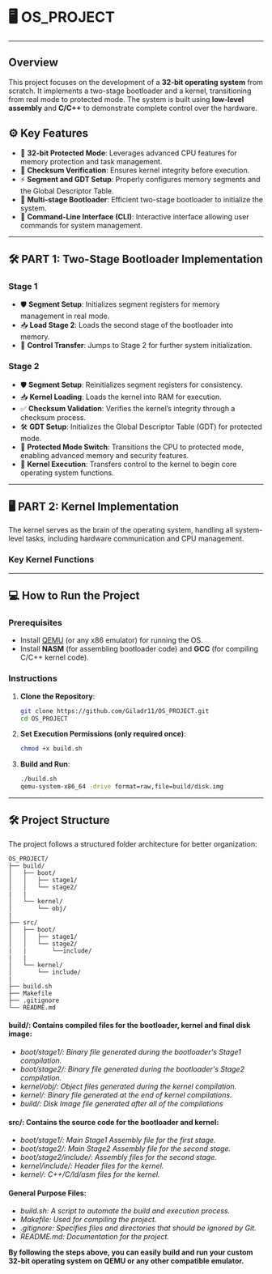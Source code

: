 # 🖥️ **OS_PROJECT**

---

## Overview
This project focuses on the development of a **32-bit operating system** from scratch. It implements a two-stage bootloader and a kernel, transitioning from real mode to protected mode. The system is built using **low-level assembly** and **C/C++** to demonstrate complete control over the hardware.

## ⚙️ Key Features
- 🔑 **32-bit Protected Mode**: Leverages advanced CPU features for memory protection and task management.
- 🔄 **Checksum Verification**: Ensures kernel integrity before execution.
- ⚡ **Segment and GDT Setup**: Properly configures memory segments and the Global Descriptor Table.
- 🚀 **Multi-stage Bootloader**: Efficient two-stage bootloader to initialize the system.
- 💬 **Command-Line Interface (CLI)**: Interactive interface allowing user commands for system management.

---

## 🛠️ **PART 1: Two-Stage Bootloader Implementation**

### **Stage 1**
- 🛡️ **Segment Setup**: Initializes segment registers for memory management in real mode.
- 📥 **Load Stage 2**: Loads the second stage of the bootloader into memory.
- 🚀 **Control Transfer**: Jumps to Stage 2 for further system initialization.

### **Stage 2**
- 🛡️ **Segment Setup**: Reinitializes segment registers for consistency.
- 📥 **Kernel Loading**: Loads the kernel into RAM for execution.
- ✅ **Checksum Validation**: Verifies the kernel’s integrity through a checksum process.
- 🛠️ **GDT Setup**: Initializes the Global Descriptor Table (GDT) for protected mode.
- 🔐 **Protected Mode Switch**: Transitions the CPU to protected mode, enabling advanced memory and security features.
- 🚀 **Kernel Execution**: Transfers control to the kernel to begin core operating system functions.

---

## 🖥️ **PART 2: Kernel Implementation**

The kernel serves as the brain of the operating system, handling all system-level tasks, including hardware communication and CPU management.

### **Key Kernel Functions**


---

## 💻 **How to Run the Project**

### Prerequisites
- Install [QEMU](https://www.qemu.org/) (or any x86 emulator) for running the OS.
- Install **NASM** (for assembling bootloader code) and **GCC** (for compiling C/C++ kernel code).

### Instructions
1. **Clone the Repository**:
   ```bash
   git clone https://github.com/Giladr11/OS_PROJECT.git
   cd OS_PROJECT

2. **Set Execution Permissions (only required once)**:
    ```bash
    chmod +x build.sh

3.  **Build and Run**:
    ```bash
    ./build.sh
    qemu-system-x86_64 -drive format=raw,file=build/disk.img

---

## 🛠️ **Project Structure**
The project follows a structured folder architecture for better organization:

    OS_PROJECT/
    ├── build/
    │   ├── boot/
    │   │   ├── stage1/
    │   │   └── stage2/
    |   |
    │   └── kernel/
    │       └── obj/
    |
    ├── src/
    │   ├── boot/
    │   │   ├── stage1/
    │   │   └── stage2/
    |   |       └──include/
    |   |
    │   └── kernel/
    │       └── include/
    |
    ├── build.sh
    ├── Makefile
    ├── .gitignore
    └── README.md

#### **build/: Contains compiled files for the bootloader, kernel and final disk image**:

- *boot/stage1/: Binary file generated during the bootloader's Stage1 compilation.*
- *boot/stage2/: Binary file generated during the bootloader's Stage2 compilation.*
- *kernel/obj/: Object files generated during the kernel compilation.*
- *kernel/: Binary file generated at the end of kernel compilations.*
- *build/: Disk Image file generated after all of the compilations*

#### **src/: Contains the source code for the bootloader and kernel**:

- *boot/stage1/: Main Stage1 Assembly file for the first stage.*
- *boot/stage2/: Main Stage2 Assembly file for the second stage.*
- *boot/stage2/include/: Assembly files for the second stage.*
- *kernel/include/: Header files for the kernel.*
- *kernel/: C++/C/ld/asm files for the kernel.*

#### **General Purpose Files**:

- *build.sh: A script to automate the build and execution process.*
- *Makefile: Used for compiling the project.*
- *.gitignore: Specifies files and directories that should be ignored by Git.*
- *README.md: Documentation for the project.*

**By following the steps above, you can easily build and run your custom 32-bit operating system on QEMU or any other compatible emulator.**